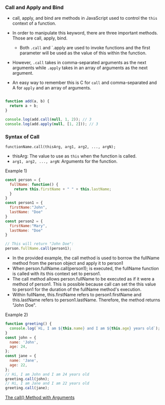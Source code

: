 ### Call and Apply and Bind

- call, apply, and bind are methods in JavaScript used to control the `this` context of a function.
- In order to manipulate this keyword, there are three important methods. Those are call, apply, bind.

  - Both `.call` and `.apply are used to invoke functions and the first parameter will be used as the value of this within the function.
 -  However, `.call` takes in comma-separated arguments as the next arguments while `.apply` takes in an array of arguments as the next argument.
 -  An easy way to remember this is C for `call` and comma-separated and A for `apply` and an array of arguments.



```javascript

function add(a, b) {
  return a + b;
}

console.log(add.call(null, 1, 2)); // 3
console.log(add.apply(null, [1, 2])); // 3
```

### Syntax of Call

`functionName.call(thisArg, arg1, arg2, ..., argN);`

- thisArg: The value to use as `this` when the function is called.
- `arg1, arg2, ..., argN`: Arguments for the function.

  
 Example 1)

```javascript
const person = {
  fullName: function() {
    return this.firstName + " " + this.lastName;
  }
}
const person1 = {
  firstName:"John",
  lastName: "Doe"
}
const person2 = {
  firstName:"Mary",
  lastName: "Doe"
}

// This will return "John Doe":
person.fullName.call(person1);
```


- In the provided example, the call method is used to borrow the fullName method from the person object and apply it to person1
- When person.fullName.call(person1); is executed, the fullName function is called with its this context set to person1.
- The call method allows person.fullName to be executed as if it were a method of person1. This is possible because call can set the this value to person1 for the duration of the fullName method's execution.
- Within fullName, this.firstName refers to person1.firstName and this.lastName refers to person1.lastName. Therefore, the method returns "John Doe".


Example 2)

```javascript
function greeting() {
  console.log(`Hi, I am ${this.name} and I am ${this.age} years old`);
}
const john = {
  name: 'John',
  age: 24,
};
const jane = {
  name: 'Jane',
  age: 22,
};
// Hi, I am John and I am 24 years old
greeting.call(john);
// Hi, I am Jane and I am 22 years old
greeting.call(jane);
```

<ins> The call() Method with Arguments</ins>
